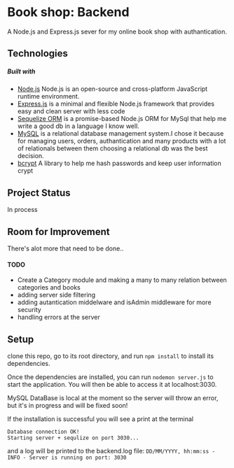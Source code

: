 # Book shop: Backend
A Node.js and Express.js sever for my online book shop with authantication.

## Technologies
##### Built with
* [Node.js](https://nodejs.org/en/) Node.js is an open-source and cross-platform JavaScript runtime environment.
* [Express.js](https://expressjs.com/) is a minimal and flexible Node.js framework that provides easy and clean server with less code 
* [Sequelize ORM](https://sequelize.org/) is a promise-based Node.js ORM for MySql that help me write a good db in a language I know well. 
* [MySQL](https://www.mysql.com/) is a relational database management system.I chose it because for managing users, orders, authantication and many products with a lot of relationals between them choosing a relational db was the best decision.
* [bcrypt](https://www.npmjs.com/package/bcrypt) A library to help me hash passwords and keep user information crypt


## Project Status
In process


## Room for Improvement
There's alot more that need to be done..
#### TODO
* Create a Category module and making a many to many relation between categories and books
* adding server side filtering
* adding autantication middelware and isAdmin middleware for more security
* handling errors at the server 


## Setup
clone this repo, go to its root directory, and run `npm install` to install its dependencies.

Once the dependencies are installed, you can run `nodemon server.js` to start the application. You will then be able to access it at localhost:3030. 

MySQL DataBase is local at the moment so the server will throw an error, but it's in progress and will be fixed soon!
 
If the installation is successful you will see a print at the terminal
```
Database connection OK!
Starting server + sequlize on port 3030...
```
and a log will be printed to the backend.log file:
``DD/MM/YYYY, hh:mm:ss - INFO - Server is running on port: 3030``
